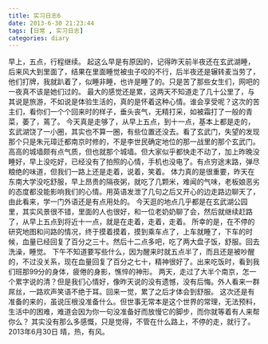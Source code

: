 ```yaml
---
title: 实习日志6
date: 2013-6-30 21:23:44
tags: [日常 , 实习日志]
categories: diary
---
```

早上，五点，行程继续。<!--more-->
    起这么早是有原因的，记得昨天前半夜还在玄武湖睡，后来风大到里面了，结果在里面睡觉被虫子咬的不行，后半夜还是辗转麦当劳了，他们打牌，我就趴着了，似睡非睡，也许是睡了的。只是苦了那些女生们，网吧的一夜真不该是她们过的。
    最大的感觉还是累，这两天不知道走了几十公里了，与其说是旅游，不如说是体验生活的，真的是怀着这种心情。谁会享受呢？这次的苦主们，看你们一个个回来时的样子，垂头丧气，无精打采，如被霜打了一般的青菜，萎了，蔫了。
    今天真是走够了，从早上五点，到十一点，基本上都是走的，玄武湖饶了一小圈，其实也不算一圈，有些位置还没去。看了玄武门，失望的发现那个只是朱元璋迁都南京时修的，不是李世民确定地位的那一战里的那个玄武门。高高的城墙颇有点气质，但也就那个城墙。但大家似乎都快走不动了，加上昨晚没睡好，早上没吃好，已经没有了拍照的心情，手机也没电了。有点穷途末路，弹尽粮绝的味道，但我们一路上还是走着，说着，笑着。
    体力真的是很重要，昨天在东南大学没吃舒服，早上昂贵的隔夜粥，就吃了几颗米，难闻的气味，老板娘恶劣的态度都没能影响我们的心情。用英语发泄了几句之后又开心的边走路边聊天了，由此看来，学一门外语还是有点用处的。
    今天逛的地点几乎都是在玄武湖公园里，其实风景很不错，里面的人也很好，和一位老奶奶聊了会，然后就继续赶路了，从早上五点到将近十一点，就是在走着，走着，走着。
   所幸的是，在不停的研究地图和问路的情况，终于摸着摸着，摸到乘车点了，上车就睡了，下车的时候，血量已经回复了百分之三十。然后十二点多吧，吃了两大盘子饭，舒服。回去洗澡，睡觉。
    下午不知道要写些什么，因为醒来时就五点半了，而且还是被吵醒的，不过没关系，现在血量回复了百分之七十，精神很好了。出来吃饭时，看到我们班那99分的身体，疲倦的身影，憔悴的神形。
    两天，走过了大半个南京，怎一个累字说的清？但是我们心情好，像昨天说的没有遗憾，没有后悔。外人看来一群屌丝，一路欢声笑语不绝于耳。回来一觉，累了之后才体会到舒服。
    这次还是有准备的来的，虽说压根没准备什么。但世事无常本是这个世界的常理，无法预料，生活中的困难，难道会因为你一句没准备好而放慢它的脚步，而你就等着有人来帮你么？
    其实没有那么多感慨，只是觉得，不管在什么路上，不停的走，就行了。
    2013年6月30日
    晴，热，有风。